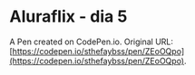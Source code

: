 # Aluraflix - dia 5

A Pen created on CodePen.io. Original URL: [https://codepen.io/sthefaybss/pen/ZEoOQpo](https://codepen.io/sthefaybss/pen/ZEoOQpo).

